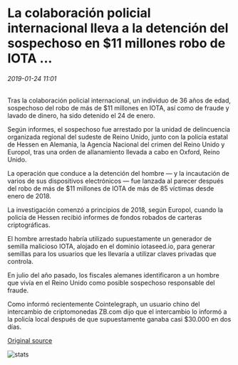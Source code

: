# La colaboración policial internacional lleva a la detención del sospechoso en $11 millones robo de IOTA ...

###### 2019-01-24 11:01

Tras la colaboración policial internacional, un individuo de 36 años de edad, sospechoso del robo de más de $11 millones en IOTA, así como de fraude y lavado de dinero, ha sido detenido el 24 de enero.

Según informes, el sospechoso fue arrestado por la unidad de delincuencia organizada regional del sudeste de Reino Unido, junto con la policía estatal de Hessen en Alemania, la Agencia Nacional del crimen del Reino Unido y Europol, tras una orden de allanamiento llevada a cabo en Oxford, Reino Unido.

La operación que conduce a la detención del hombre — y la incautación de varios de sus dispositivos electrónicos — fue lanzada al parecer después del robo de más de $11 millones de IOTA de más de 85 víctimas desde enero de 2018.

La investigación comenzó a principios de 2018, según Europol, cuando la policía de Hessen recibió informes de fondos robados de carteras criptográficas.

El hombre arrestado habría utilizado supuestamente un generador de semilla malicioso IOTA, alojado en el dominio iotaseed.io, para generar semillas para los usuarios que les llevaría a utilizar claves privadas que controla.

En julio del año pasado, los fiscales alemanes identificaron a un hombre que vivía en el Reino Unido como posible sospechoso responsable del fraude.

Como informó recientemente Cointelegraph, un usuario chino del intercambio de criptomonedas ZB.com dijo que el intercambio lo informó a la policía local después de que supuestamente ganaba casi $30.000 en dos días.

[Original source](https://cointelegraph.com/news/international-police-collaboration-leads-to-arrest-of-suspect-in-11-million-iota-theft)

![stats](https://c.statcounter.com/11760860/0/a89fa40b/1/ "stats")